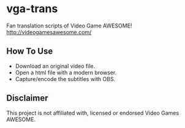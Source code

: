 vga-trans
=========

Fan translation scripts of Video Game AWESOME! http://videogamesawesome.com/

How To Use
----------

 * Download an original video file.
 * Open a html file with a modern browser.
 * Capture/encode the subtitles with OBS.

Disclaimer
----------
This project is not affiliated with, licensed or endorsed Video Games AWESOME.
